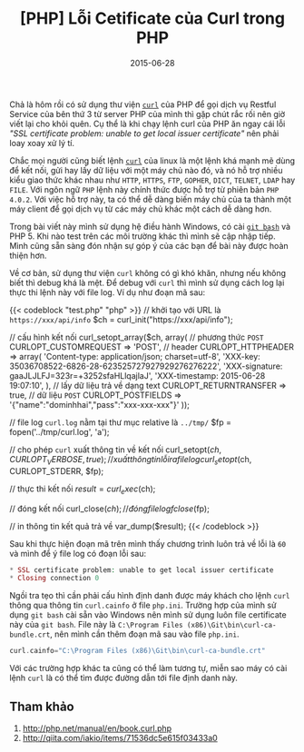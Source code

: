 ﻿---
title: "[PHP] Lỗi Cetificate của Curl trong PHP"
slug: php-curl-cetificate-error
date: 2015-06-28
categories:
- Lập Trình
- PHP
tags:
- PHP
keywords:
- PHP
- PHP Curl
autoThumbnailImage: true
thumbnailImagePosition: left
thumbnailImage: https://res.cloudinary.com/dominhhai/image/upload/code/php_svg.svg
metaAlignment: center
---
Chả là hôm rồi có sử dụng thư viện [`curl`](http://php.net/manual/en/book.curl.php) của PHP để gọi dịch vụ Restful Service của bên thứ 3 từ server PHP của mình thì gặp chút rắc rối nên giờ viết lại cho khỏi quên.
Cụ thể là khi chạy lệnh curl của PHP ăn ngay cái lỗi _"SSL certificate problem: unable to get local issuer certificate"_ nên phải loay xoay xử lý tí.
<!--more-->

Chắc mọi người cũng biết lệnh [`curl`](http://linux.about.com/od/commands/l/blcmdl1_curl.htm) của linux là một lệnh khá mạnh mẽ dùng để kết nối, gửi hay lấy dữ liệu với một máy chủ nào đó, và nó hỗ trợ nhiều kiểu giao thức khác nhau như `HTTP`, `HTTPS`, `FTP`, `GOPHER`, `DICT`, `TELNET`, `LDAP` hay `FILE`. Với ngôn ngữ `PHP` lệnh này chính thức được hỗ trợ từ phiên bản `PHP 4.0.2`. Với việc hỗ trợ này, ta có thể dễ dàng biến máy chủ của ta thành một máy client để gọi dịch vụ từ các máy chủ khác một cách dễ dàng hơn.

Trong bài viết này mình sử dụng hệ điều hành Windows, có cài [`git bash`](https://git-scm.com/downloads) và PHP 5. Khi nào test trên các môi trường khác thì mình sẽ cập nhập tiếp. Mình cũng sẵn sàng đón nhận sự góp ý của các bạn để bài này được hoàn thiện hơn.

Về cơ bản, sử dụng thư viện `curl` không có gì khó khăn, nhưng nếu không biết thì debug khá là mệt. Để debug với `curl` thì mình sử dụng cách log lại thực thi lệnh này với file log. Ví dụ như đoạn mã sau:

{{< codeblock "test.php" "php" >}}
// khởi tạo với URL là `https://xxx/api/info`
$ch = curl_init("https://xxx/api/info");

// cấu hình kết nối
curl_setopt_array($ch, array(
  // phương thức `POST`
  CURLOPT_CUSTOMREQUEST => 'POST',
  // header
  CURLOPT_HTTPHEADER    => array(
    'Content-type: application/json; charset=utf-8',
    'XXX-key: 35036708522-6826-28-623525727927929276276222',
    'XXX-signature: gaaJLJLFJ=323r=+3252sfaHLlqajlaJ',
    'XXX-timestamp: 2015-06-28 19:07:10',
  ),
  // lấy dữ liệu trả về dạng text
  CURLOPT_RETURNTRANSFER => true,
  // dữ liệu `POST`
  CURLOPT_POSTFIELDS => '{"name":"dominhhai","pass":"xxx-xxx-xxx"}'
));

// file log `curl.log` nằm tại thư mục relative là `../tmp/`
$fp = fopen('../tmp/curl.log', 'a');

// cho phép `curl` xuất thông tin về kết nối
curl_setopt($ch, CURLOPT_VERBOSE, true);
// xuất thông tin lỗi ra file log
curl_setopt($ch, CURLOPT_STDERR, $fp);

// thực thi kết nối
$result = curl_exec($ch);

// đóng kết nối
curl_close($ch);
// đóng file log
fclose($fp);

// in thông tin kết quả trả về
var_dump($result);
{{< /codeblock >}}

Sau khi thực hiện đoạn mã trên mình thấy chương trình luôn trả về lỗi là `60` và mình để ý file log có đoạn lỗi sau:

```php
* SSL certificate problem: unable to get local issuer certificate
* Closing connection 0
```

Ngồi tra tẹo thì cần phải cấu hình định danh được máy khách cho lệnh `curl` thông qua thông tin `curl.cainfo` ở file `php.ini`. Trường hợp của mình sử dụng `git bash` cài sẵn vào Windows nên mình sử dụng luôn file certificate này của `git bash`. File này là `C:\Program Files (x86)\Git\bin\curl-ca-bundle.crt`, nên mình cần thêm đoạn mã sau vào file `php.ini`.

```php
curl.cainfo="C:\Program Files (x86)\Git\bin\curl-ca-bundle.crt"
```

Với các trường hợp khác ta cũng có thể làm tương tự, miễn sao máy có cài lệnh `curl` là có thể tìm được đường dẫn tới file định danh này.

## Tham khảo
1. http://php.net/manual/en/book.curl.php
2. http://qiita.com/iakio/items/71536dc5e615f03433a0
